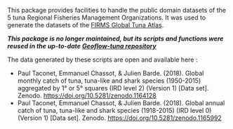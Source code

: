 This package provides facilities to handle the public domain datasets of the 5 tuna Regional Fisheries Management Organizations. 
It was used to generate the datasets of the [FIRMS Global Tuna Atlas](https://www.fao.org/fishery/en/collection/firms-tuna-atlas). 

***This package is no longer maintained, but its scripts and functions were reused in the up-to-date [Geoflow-tuna repository](https://github.com/firms-gta/geoflow-tunaatlas)***

The data generated by these scripts are open and available here : 
- Paul Taconet, Emmanuel Chassot, & Julien Barde. (2018). Global monthly catch of tuna, tuna-like and shark species (1950-2015) aggregated by 1° or 5° squares (IRD level 2) (Version 1) [Data set]. Zenodo. https://doi.org/10.5281/zenodo.1164128
- Paul Taconet, Emmanuel Chassot, & Julien Barde. (2018). Global annual catch of tuna, tuna-like and shark species (1918-2015) (IRD level 0) (Version 1) [Data set]. Zenodo. https://doi.org/10.5281/zenodo.1165992
